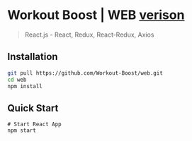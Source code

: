 # Workout Boost | WEB [verison](https://img.shields.io/badge/version-v0.0.1-blue.svg?style=flat)
> React.js - React, Redux, React-Redux, Axios

## Installation

```sh
git pull https://github.com/Workout-Boost/web.git
cd web
npm install
```

## Quick Start
```
# Start React App
npm start
```
